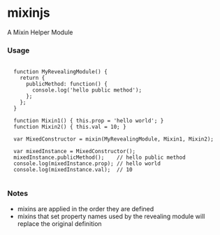 mixinjs
=======

A Mixin Helper Module

### Usage
<pre>
  <code>
  function MyRevealingModule() { 
    return { 
      publicMethod: function() {
        console.log('hello public method');
      };
    };
  }
  
  function Mixin1() { this.prop = 'hello world'; }
  function Mixin2() { this.val = 10; }
  
  var MixedConstructor = mixin(MyRevealingModule, Mixin1, Mixin2);
  
  var mixedInstance = MixedConstructor();
  mixedInstance.publicMethod();    // hello public method
  console.log(mixedInstance.prop); // hello world
  console.log(mixedInstance.val);  // 10
  </code>
</pre>

### Notes
- mixins are applied in the order they are defined
- mixins that set property names used by the revealing module will replace the original definition
